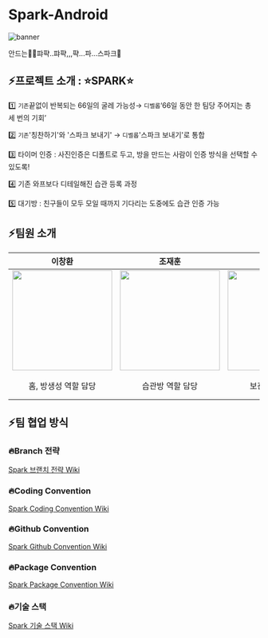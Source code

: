 # Spark-Android
![banner](https://user-images.githubusercontent.com/54737136/150546992-b745fed0-f151-4842-9524-7ce36cda1ab4.png)

안드는🗿🔪퍄퍅..퍄퍅,,,퍅...파...스파크🎇


## ⚡️프로젝트 소개 : ⭐️SPARK⭐️
1️⃣ `기존`끝없이 반복되는 66일의 굴레 가능성→ `디벨롭`‘66일 동안 한 팀당 주어지는 총 세 번의 기회’

2️⃣ `기존`'칭찬하기'와 '스파크 보내기' → `디벨롭`'스파크 보내기'로 통합

3️⃣ 타이머 인증 : 사진인증은 디폴트로 두고, 방을 만드는 사람이 인증 방식을 선택할 수 있도록!

4️⃣ 기존 와프보다 디테일해진 습관 등록 과정

5️⃣ 대기방 : 친구들이 모두 모일 때까지 기다리는 도중에도 습관 인증 가능


## ⚡️팀원 소개
| 이창환 | 조재훈 | 이호재 | 손연주 |
|:-------:|:-------:|:-------:|:-------:|
|<img src="https://user-images.githubusercontent.com/91423342/148880108-08dddb1c-a862-4e1d-b0fd-4a33d4a4c2e8.jpeg" width="200" height="200"/> | <img src="https://user-images.githubusercontent.com/91423342/148880154-7848c470-824d-4198-aece-4940ad808ba8.png" width="200" height="200"/> | <img src="https://user-images.githubusercontent.com/91423342/148880221-86ea677f-d272-464c-9b67-90ae31620f3e.jpeg" width="200" height="200"/> | <img src="https://user-images.githubusercontent.com/91423342/148880265-18fd3045-96e7-4984-9497-39c971295a7a.png" width="200" height="200"/> |
| 홈, 방생성 역할 담당 | 습관방 역할 담당 | 보관함 역할 담당 | 온보딩 , 로그인 , 피드 역할 담당|

## ⚡️팀 협업 방식
### 🔥Branch 전략
[Spark 브랜치 전략 Wiki](https://github.com/TeamSparker/Spark-Android/wiki/Branch-%EC%A0%84%EB%9E%B5)
### 🔥Coding Convention
[Spark Coding Convention Wiki](https://github.com/TeamSparker/Spark-Android/wiki/Coding-Convention)
### 🔥Github Convention
[Spark Github Convention Wiki](https://github.com/TeamSparker/Spark-Android/wiki/GitHub-Convention)
### 🔥Package Convention
[Spark Package Convention Wiki](https://github.com/TeamSparker/Spark-Android/wiki/Package-Convention)
### 🔥기술 스택
[Spark 기술 스택 Wiki](https://github.com/TeamSparker/Spark-Android/wiki/%EA%B8%B0%EC%88%A0-%EC%8A%A4%ED%83%9D)

